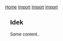 <!DOCTYPE html>
<html>
<head>
<meta name="viewport" content="width=device-width, initial-scale=1">
<style>
body {
  margin: 0;
  font-family: Arial, Helvetica, sans-serif;
}

.topnav {
  overflow: hidden;
  background-color: #333;
}

.topnav a {
  float: left;
  color: white;
  text-align: center;
  padding: 14px 16px;
  text-decoration: none;
  font-size: 17px;
}

.topnav a:hover {
  background-color: #0066cc;
  color: black;
}

.topnav a.active {
  background-color: #66ccff;
  color: white;
}
</style>
</head>
<body>

<div class="topnav">
  <a class="active" href="#home">Home</a>
  <a href="#import"> Import</a>
  <a href="#import"> Import</a>
  <a href="#import"> Import</a>
</div>

<div style="padding-left:16px">
  <h2> Idek</h2>
  <p>Some content..</p>
</div>

</body>
</html>
